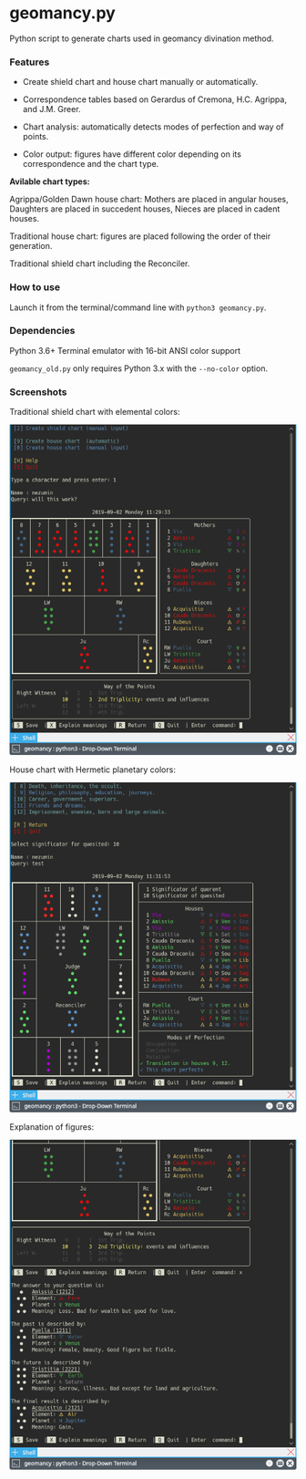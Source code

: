 # geomancy.py
Python script to generate charts used in geomancy divination method.

### Features
* Create shield chart and house chart manually or automatically.

* Correspondence tables based on Gerardus of Cremona, H.C. Agrippa, and J.M. Greer.

* Chart analysis: automatically detects modes of perfection and way of points.

* Color output: figures have different color depending on its correspondence and the chart type.


**Avilable chart types:**

Agrippa/Golden Dawn house chart: Mothers are placed in angular houses, Daughters are placed in succedent houses, Nieces are placed in cadent houses.

Traditional house chart: figures are placed following the order of their generation.

Traditional shield chart including the Reconciler.

### How to use
Launch it from the terminal/command line with `python3 geomancy.py`.

### Dependencies
Python 3.6+
Terminal emulator with 16-bit ANSI color support

`geomancy_old.py` only requires Python 3.x with the `--no-color` option.

### Screenshots
Traditional shield chart with elemental colors:

![Shield chart](/screenshots/shield_chart.png)

House chart with Hermetic planetary colors:

![House chart](/screenshots/house_chart.png)

Explanation of figures:

![Explanations](/screenshots/explanations.png)

